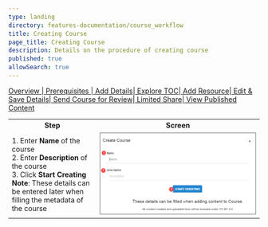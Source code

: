 ```yaml
---
type: landing
directory: features-documentation/course_workflow
title: Creating Course
page_title: Creating Course
description: Details on the procedure of creating course
published: true
allowSearch: true
---
```


<a href="features-documentation/course_workflow/course_creation_overview"> Overview </a>|<a href="features-documentation/course_workflow/prerequisites"> Prerequisites </a>|<a href="features-documentation/course_workflow/adding_metadata"> Add Details</a>|<a href="features-documentation/course_workflow/exploring_toc"> Explore TOC</a>|<a href="features-documentation/course_workflow/adding_resource"> Add Resource</a>|<a href="features-documentation/course_workflow/save_edit"> Edit & Save Details</a>|<a href="features-documentation/course_workflow/send_for_review"> Send Course for Review</a>|<a href="features-documentation/course_workflow/limited_share"> Limited Share</a>|<a href="features-documentation/course_workflow/view_publish_content"> View Published Content</a> 

<table>
  <tr>
    <th style="width:35%;">Step</th>
    <th style="width:65%;">Screen</th>
  </tr>
  <tr>
    <td>1. Enter <b>Name</b> of the course <br>2. Enter <b>Description</b> of the course <br>3. Click <b>Start Creating</b> <br>  
      <b>Note</b>: These details can be entered later when filling the metadata of the course
    </td>
    <td><img src="pages/features-documentation/images/course_metadata.png"></td>
  </tr>
  </table>